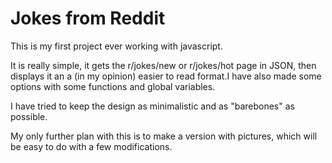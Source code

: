 # Jokes from Reddit

This is my first project ever working with javascript.

It is really simple, it gets the r/jokes/new or
r/jokes/hot page in JSON, then displays it an a (in my opinion)
easier to read format.I have also made some options with some functions
and global variables.

I have tried to keep the design as minimalistic and as "barebones" as possible.


My only further plan with this is to make a version with pictures, which will be easy to do with a few modifications.

